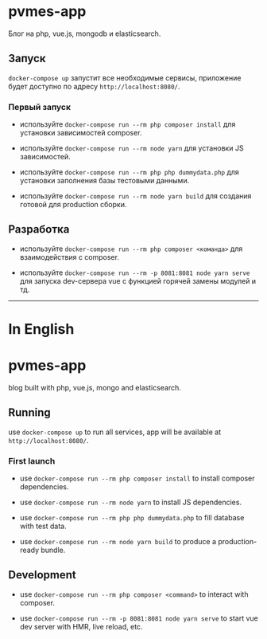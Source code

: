 # pvmes-app
Блог на php, vue.js, mongodb и elasticsearch.

## Запуск
`docker-compose up` запустит все необходимые сервисы, приложение будет доступно по адресу `http://localhost:8080/`.

### Первый запуск
- используйте `docker-compose run --rm php composer install` для установки зависимостей composer.

- используйте `docker-compose run --rm node yarn` для установки JS  зависимостей.

- используйте `docker-compose run --rm php php dummydata.php` для установки заполнения базы тестовыми данными.

- используйте `docker-compose run --rm node yarn build` для создания готовой для production сборки.

## Разработка

- используйте `docker-compose run --rm php composer <команда>` для взаимодействия с composer.

- используйте `docker-compose run --rm -p 8081:8081 node yarn serve` для запуска dev-сервера vue с функцией горячей замены модулей и тд.

 

---
# In English
# pvmes-app
blog built with php, vue.js, mongo and elasticsearch.

## Running
use `docker-compose up` to run all services, app will be available at `http://localhost:8080/`.

### First launch
- use `docker-compose run --rm php composer install` to install composer dependencies.

- use `docker-compose run --rm node yarn` to install JS dependencies.

- use `docker-compose run --rm php php dummydata.php` to fill database with test data.

- use `docker-compose run --rm node yarn build` to produce a production-ready bundle. 



## Development

- use `docker-compose run --rm php composer <command>` to interact with composer.

- use `docker-compose run --rm -p 8081:8081 node yarn serve` to start vue dev server with HMR, live reload, etc. 

